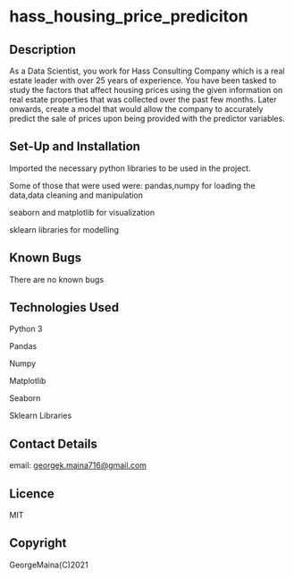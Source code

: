 # hass_housing_price_prediciton

## Description
As a Data Scientist, you work for Hass Consulting Company which is a real estate leader with over 25 years of experience. You have been tasked to study the factors that affect housing prices using the given information on real estate properties that was collected over the past few months. Later onwards, create a model that would allow the company to accurately predict the sale of prices upon being provided with the predictor variables.

## Set-Up and Installation
Imported the necessary python libraries to be used in the project.

Some of those that were used were: pandas,numpy for loading the data,data cleaning and manipulation

seaborn and matplotlib for visualization

sklearn libraries for modelling

## Known Bugs

There are no known bugs

## Technologies Used

Python 3

Pandas

Numpy

Matplotlib

Seaborn

Sklearn Libraries


## Contact Details

email: georgek.maina716@gmail.com

## Licence

MIT

## Copyright

GeorgeMaina(C)2021
